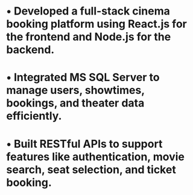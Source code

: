 # •	Developed a full-stack cinema booking platform using React.js for the frontend and Node.js for the backend.
# •	Integrated MS SQL Server to manage users, showtimes, bookings, and theater data efficiently.
# •	Built RESTful APIs to support features like authentication, movie search, seat selection, and ticket booking.
